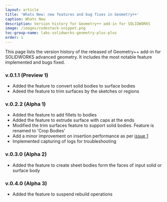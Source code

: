 ```yaml
---
layout: article
title: 'Whats New: new features and bug fixes in Geometry++'
caption: Whats New
description: Version history for Geometry++ add-in for SOLIDWORKS
image: /images/codestack-snippet.png
toc-group-name: labs-solidworks-geometry-plus-plus
order: 1
---
```

This page lists the version history of the released of Geometry++ add-in for SOLIDWORKS advanced geometry. It includes the most notable feature implemented and bugs fixed.

### v.0.1.1 (Preview 1)
* Added the feature to convert solid bodies to surface bodies
* Adeed the feature to trim surfaces by the sketches or regions

### v.0.2.2 (Alpha 1)
* Added the feature to add fillets to bodies
* Added the feature to extrude surface with caps at the ends
* Modified the trim surfaces feature to support solid bodies. Feature is renamed to 'Crop Bodies'
* Add a minor improvement on insertion performance as per [issue 1](https://github.com/codestackdev/geometry-plus-plus/issues/1)
* Implemented capturing of logs for troubleshooting

### v.0.3.0 (Alpha 2)
* Added the feature to create sheet bodies form the faces of input solid or surface body 

### v.0.4.0 (Alpha 3)
* Added the feature to suspend rebuild operations